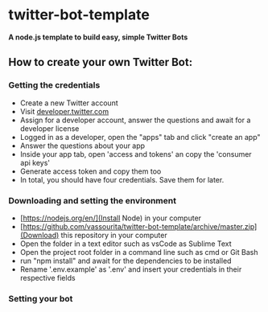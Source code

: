 # twitter-bot-template

**A node.js template to build easy, simple Twitter Bots**

## How to create your own Twitter Bot:

### Getting the credentials

- Create a new Twitter account
- Visit [developer.twitter.com](developer.twitter.com)
- Assign for a developer account, answer the questions and await for a developer license
- Logged in as a developer, open the "apps" tab and click "create an app"
- Answer the questions about your app
- Inside your app tab, open 'access and tokens' an copy the 'consumer api keys'
- Generate access token and copy them too
- In total, you should have four credentials. Save them for later.

### Downloading and setting the environment

- [https://nodejs.org/en/](Install Node) in your computer
- [https://github.com/vassourita/twitter-bot-template/archive/master.zip](Download) this repository in your computer
- Open the folder in a text editor such as vsCode as Sublime Text
- Open the project root folder in a command line such as cmd or Git Bash
- run "npm install" and await for the dependencies to be installed
- Rename '.env.example' as '.env' and insert your credentials in their respective fields

### Setting your bot
